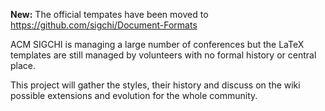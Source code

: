 **New:** The official tempates have been moved to https://github.com/sigchi/Document-Formats

ACM SIGCHI is managing a large number of conferences but the LaTeX templates are still managed by volunteers with no formal history or central place.

This project will gather the styles, their history and discuss on the wiki possible extensions and evolution for the whole community.